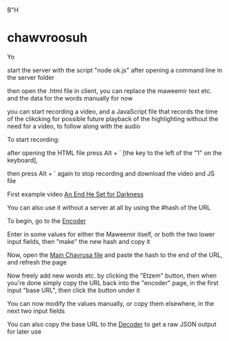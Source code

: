 B"H


# chawvroosuh


Yo

start the server with the script "node ok.js" after opening a command line in the server folder


then open the .html file in client, you can replace the maweemir text etc. and the data for the words manually for now


you can start recording a video, and a JavaScript file that records the time of the clikcking for possible future playback of the highlighting without the need for a video, to follow along with the audio

To start recording:

after opening the HTML file press Alt + ` [the key to the left of the "1" on the keyboard],

then press Alt + ` again to stop recording and download the video and JS file


First example video [An End He Set for Darkness](https://moshiach77d.blogspot.com/2021/07/youtube-video-player.html)

You can also use it without a server at all by using the #hash of the URL

To begin, go to the [Encoder](https://yaakovyitzchak.github.io/chawvroosuh/client/encoder.html)

Enter in some values for either the Maweemir itself, or both the two lower input fields, then "make" the new hash and copy it

Now, open the [Main Chavrusa file](https://yaakovyitzchak.github.io/chawvroosuh/client/chavruta.html) and paste the hash to the end of the URL, and refresh the page

Now freely add new words etc. by clicking the "Etzem" button, then when you're done simply copy the URL back into the "encoder" page, in the first input "base URL", then click the button under it

You can now modify the values manually, or copy them elsewhere, in the next two input fields

You can also copy the base URL to the [Decoder](https://yaakovyitzchak.github.io/chawvroosuh/client/decoder.html) to get a raw JSON output for later use
